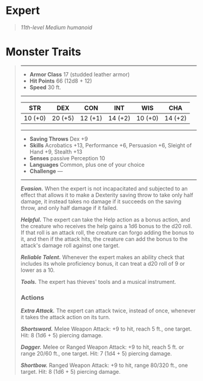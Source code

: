 # Expert
>*11th-level Medium humanoid*
# Monster Traits
>___
>- **Armor Class** 17 (studded leather armor)
>- **Hit Points** 66 (12d8 + 12)
>- **Speed** 30 ft.
>___
>|STR|DEX|CON|INT|WIS|CHA|
>|:---:|:---:|:---:|:---:|:---:|:---:|
>|10 (+0)|20 (+5)|12 (+1)|14 (+2)|10 (+0)|14 (+2)|
>___
>- **Saving Throws** Dex +9
>- **Skills** Acrobatics +13, Performance +6, Persuasion +6, Sleight of Hand +9, Stealth +13
>- **Senses** passive Perception 10
>- **Languages** Common, plus one of your choice
>- **Challenge** —
>___
>***Evasion.*** When the expert is not incapacitated and subjected to an effect that allows it to make a Dexterity saving throw to take only half damage, it instead takes no damage if it succeeds on the saving throw, and only half damage if it failed.  
>
>***Helpful.*** The expert can take the Help action as a bonus action, and the creature who receives the help gains a 1d6 bonus to the d20 roll. If that roll is an attack roll, the creature can forgo adding the bonus to it, and then if the attack hits, the creature can add the bonus to the attack's damage roll against one target.  
>
>***Reliable Talent.*** Whenever the expert makes an ability check that includes its whole proficiency bonus, it can treat a d20 roll of 9 or lower as a 10.  
>
>***Tools.*** The expert has thieves' tools and a musical instrument.  
>
>### Actions
>***Extra Attack.*** The expert can attack twice, instead of once, whenever it takes the attack action on its turn.  
>
>***Shortsword.*** Melee Weapon Attack: +9 to hit, reach 5 ft., one target. Hit: 8 (1d6 + 5) piercing damage.  
>
>***Dagger.*** Melee  or Ranged Weapon Attack: +9 to hit, reach 5 ft. or range 20/60 ft., one target. Hit: 7 (1d4 + 5) piercing damage.  
>
>***Shortbow.*** Ranged Weapon Attack: +9 to hit, range 80/320 ft., one target. Hit: 8 (1d6 + 5) piercing damage.